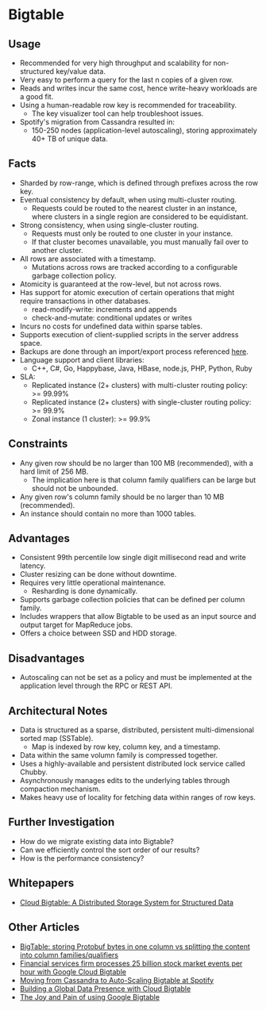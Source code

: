 # Bigtable

## Usage
* Recommended for very high throughput and scalability for non-structured key/value data.
* Very easy to perform a query for the last n copies of a given row.
* Reads and writes incur the same cost, hence write-heavy workloads are a good fit.
* Using a human-readable row key is recommended for traceability.
    * The key visualizer tool can help troubleshoot issues.
* Spotify's migration from Cassandra resulted in:
    * 150-250 nodes (application-level autoscaling), storing approximately 40+ TB of unique data.

## Facts
* Sharded by row-range, which is defined through prefixes across the row key.
* Eventual consistency by default, when using multi-cluster routing.
    * Requests could be routed to the nearest cluster in an instance, where clusters in a single region are considered to be equidistant.
* Strong consistency, when using single-cluster routing.
    * Requests must only be routed to one cluster in your instance.
    * If that cluster becomes unavailable, you must manually fail over to another cluster.
* All rows are associated with a timestamp.
    * Mutations across rows are tracked according to a configurable garbage collection policy.
* Atomicity is guaranteed at the row-level, but not across rows.
* Has support for atomic execution of certain operations that might require transactions in other databases.
    * read-modify-write: increments and appends
    * check-and-mutate: conditional updates or writes
* Incurs no costs for undefined data within sparse tables.
* Supports execution of client-supplied scripts in the server address space.
* Backups are done through an import/export process referenced [here](https://cloud.google.com/bigtable/docs/import-export).
* Language support and client libraries:
    * C++, C#, Go, Happybase, Java, HBase, node.js, PHP, Python, Ruby
* SLA:
    * Replicated instance (2+ clusters) with multi-cluster routing policy: >= 99.99%
    * Replicated instance (2+ clusters) with single-cluster routing policy: >= 99.9%
    * Zonal instance (1 cluster): >= 99.9%

## Constraints
* Any given row should be no larger than 100 MB (recommended), with a hard limit of 256 MB.
    * The implication here is that column family qualifiers can be large but should not be unbounded.
* Any given row's column family should be no larger than 10 MB (recommended).
* An instance should contain no more than 1000 tables.

## Advantages
* Consistent 99th percentile low single digit millisecond read and write latency.
* Cluster resizing can be done without downtime.
* Requires very little operational maintenance.
    * Resharding is done dynamically.
* Supports garbage collection policies that can be defined per column family.
* Includes wrappers that allow Bigtable to be used as an input source and output target for MapReduce jobs.
* Offers a choice between SSD and HDD storage.

## Disadvantages
* Autoscaling can not be set as a policy and must be implemented at the application level through the RPC or REST API.

## Architectural Notes
* Data is structured as a sparse, distributed, persistent multi-dimensional sorted map (SSTable).
    * Map is indexed by row key, column key, and a timestamp.
* Data within the same volumn family is compressed together.
* Uses a highly-available and persistent distributed lock service called Chubby.
* Asynchronously manages edits to the underlying tables through compaction mechanism.
* Makes heavy use of locality for fetching data within ranges of row keys.

## Further Investigation
* How do we migrate existing data into Bigtable?
* Can we efficiently control the sort order of our results?
* How is the performance consistency?

## Whitepapers
* [Cloud Bigtable: A Distributed Storage System for Structured Data](https://storage.googleapis.com/pub-tools-public-publication-data/pdf/68a74a85e1662fe02ff3967497f31fda7f32225c.pdf)

## Other Articles
* [BigTable: storing Protobuf bytes in one column vs splitting the content into column families/qualifiers](https://tech.travelaudience.com/bigtable-storing-protobuf-bytes-in-one-column-vs-splitting-the-content-into-column-families-c231bdff8db7)
* [Financial services firm processes 25 billion stock market events per hour with Google Cloud Bigtable](https://cloud.google.com/blog/products/gcp/financial-services-firm-processes-25-billion-stock-market-events-per-hour-with-google-cloud-bigtable)
* [Moving from Cassandra to Auto-Scaling Bigtable at Spotify](https://www.youtube.com/watch?time_continue=1514&v=Hfd3VZOYXNU)
* [Building a Global Data Presence with Cloud Bigtable](https://www.youtube.com/watch?v=dHr707_6woY)
* [The Joy and Pain of using Google Bigtable](https://syslog.ravelin.com/the-joy-and-pain-of-using-google-bigtable-4210604c75be)

